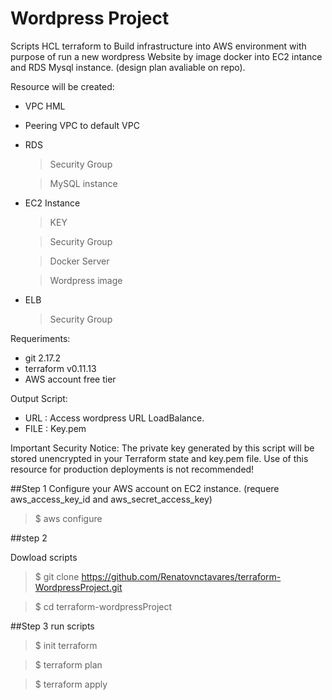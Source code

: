 # Wordpress Project 

Scripts HCL terraform to Build infrastructure into AWS environment with purpose of run a new wordpress Website by image docker into EC2 intance and RDS Mysql instance. (design plan avaliable on repo).


Resource will be created:

+ VPC HML

+ Peering VPC to default VPC

+ RDS
	> Security Group
	
	> MySQL instance
	
+ EC2 Instance
	> KEY
	
	> Security Group
	
	> Docker Server
	
	> Wordpress image
	
+ ELB
	> Security Group
 
 
Requeriments:
 + git 2.17.2 
 + terraform v0.11.13
 + AWS account free tier

Output Script:
 + URL  : Access wordpress URL LoadBalance.
 + FILE : Key.pem 
 
Important Security Notice: The private key generated by this script will be stored unencrypted in your Terraform state and key.pem file. Use of this resource for production deployments is not recommended!


##Step 1
Configure your AWS account on EC2 instance. (requere aws_access_key_id and aws_secret_access_key)

 > $ aws configure

##step 2

Dowload scripts 

 > $ git clone https://github.com/Renatovnctavares/terraform-WordpressProject.git
 
 > $ cd terraform-wordpressProject

##Step 3
run scripts  

> $ init terraform 

> $ terraform plan

> $ terraform apply 
	




